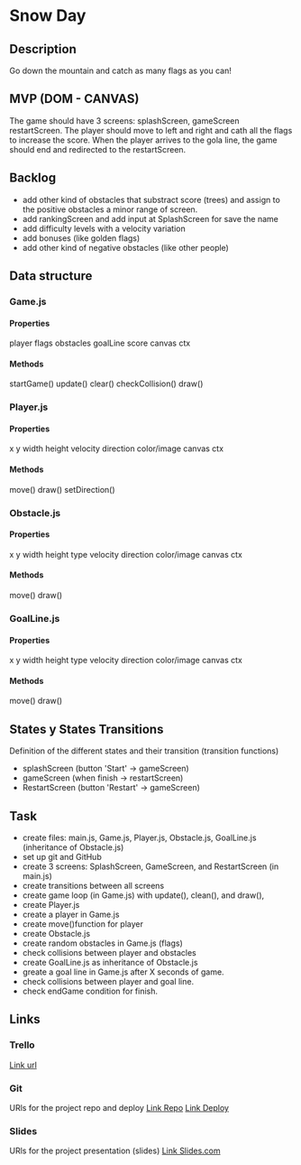# Snow Day

## Description
Go down the mountain and catch as many flags as you can!


## MVP (DOM - CANVAS)
The game should have 3 screens: splashScreen, gameScreen restartScreen. The player should move to left and right and cath all the flags to increase the score. When the player arrives to the gola line, the game should end and redirected to the restartScreen.

## Backlog
- add other kind of obstacles that substract score (trees) and assign to the positive obstacles a minor range of screen.
- add rankingScreen and add input at SplashScreen for save the name
- add difficulty levels with a velocity variation
- add bonuses (like golden flags)
- add other kind of negative obstacles (like other people)

## Data structure
### Game.js
#### Properties
player
flags
obstacles
goalLine
score
canvas
ctx

#### Methods
startGame()
update()
clear()
checkCollision()
draw()


### Player.js
#### Properties
x
y
width
height
velocity
direction
color/image
canvas
ctx
#### Methods
move()
draw()
setDirection()

### Obstacle.js
#### Properties
x
y
width
height
type
velocity
direction
color/image
canvas
ctx
#### Methods
move()
draw()

### GoalLine.js
#### Properties
x
y
width
height
type
velocity
direction
color/image
canvas
ctx
#### Methods
move()
draw()

## States y States Transitions
Definition of the different states and their transition (transition functions)

- splashScreen (button 'Start' -> gameScreen)
- gameScreen (when finish -> restartScreen)
- RestartScreen (button 'Restart' -> gameScreen)

## Task
- create files: main.js, Game.js, Player.js, Obstacle.js, GoalLine.js (inheritance of Obstacle.js)
- set up git and GitHub
- create 3 screens: SplashScreen, GameScreen, and RestartScreen (in main.js)
- create transitions between all screens
- create game loop (in Game.js) with update(), clean(), and draw(),
- create Player.js
- create a player in Game.js
- create move()function for player
- create Obstacle.js
- create random obstacles in Game.js (flags)
- check collisions between player and obstacles
- create GoalLine.js as inheritance of Obstacle.js
- greate a goal line in Game.js after X seconds of game.
- check collisions between player and goal line.
- check endGame condition for finish.

## Links


### Trello
[Link url](https://trello.com)


### Git
URls for the project repo and deploy
[Link Repo](http://github.com)
[Link Deploy](http://github.com)


### Slides
URls for the project presentation (slides)
[Link Slides.com](http://slides.com)